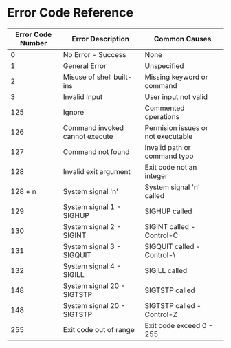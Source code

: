 # Error Code Reference

| Error Code Number | Error Description                  | Common Causes                      |
| ----------------- | ---------------------------------- | ---------------------------------- |
| 0                 | No Error - Success                 | None                               |
| 1                 | General Error                      | Unspecified                        |
| 2                 | Misuse of shell built-ins          | Missing keyword or command         |
| 3                 | Invalid Input                      | User input not valid               |
| 125               | Ignore                             | Commented operations               |
| 126               | Command invoked cannot execute     | Permision issues or not executable |
| 127               | Command not found                  | Invalid path or command typo       |
| 128               | Invalid exit argument              | Exit code not an integer           |
| 128 + n           | System signal 'n'                  | System signal 'n' called           |
| 129               | System signal 1 - SIGHUP           | SIGHUP called                      |
| 130               | System signal 2 - SIGINT           | SIGINT called - Control-C          |
| 131               | System signal 3 - SIGQUIT          | SIGQUIT called - Control-\         |
| 132               | System signal 4 - SIGILL           | SIGILL called                      |
| 148               | System signal 20 - SIGTSTP         | SIGTSTP called                     |
| 148               | System signal 20 - SIGTSTP         | SIGTSTP called - Control-Z         |
| 255               | Exit code out of range             | Exit code exceed 0 - 255           |
